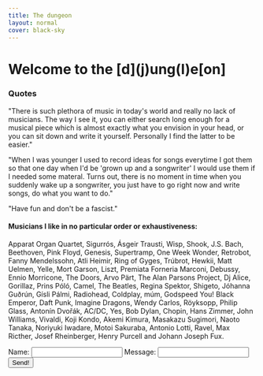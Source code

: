 ```yaml
---
title: The dungeon
layout: normal
cover: black-sky
---
```


<h1>Welcome to the [d](j)ung(l)e[on]</h1>

<h3>Quotes</h3>
<p class="articletext">"There is such plethora of music in today's world and really no lack of musicians. The way I see it, you can either search long enough for a musical piece which is almost exactly what you envision in your head, or you can sit down and write it yourself. Personally I find the latter to be easier." </p>
<p class="articletext">"When I was younger I used to record ideas for songs everytime I got them so that one day when I'd be 'grown up and a songwriter' I would use them if I needed some materal. Turns out, there is no moment in time when you suddenly wake up a songwriter, you just have to go right now and write songs, do what you want to do."</p>
<p class="articletext">"Have fun and don't be a fascist."</p>

<div class="listofmusicians">
	<h4>Musicians I like in no particular order or exhaustiveness:</h4>
	<p class="articletext">Apparat Organ Quartet, Sigurrós, Ásgeir Trausti, Wisp, Shook, J.S. Bach, Beethoven, Pink Floyd, Genesis, Supertramp, One Week Wonder, Retrobot, Fanny Mendelssohn, Atli Heimir, Ring of Gyges, Trúbrot, Hewkii, Matt Uelmen, Yelle, Mort Garson, Liszt, Premiata Forneria Marconi, Debussy, Ennio Morricone, The Doors, Arvo Pärt, The Alan Parsons Project, Dj Alice, Gorillaz, Prins Póló, Camel, The Beatles, Regina Spektor, Shigeto, Jóhanna Guðrún, Gísli Pálmi, Radiohead, Coldplay, múm, Godspeed You! Black Emperor, Daft Punk, Imagine Dragons, Wendy Carlos, Röyksopp, Philip Glass, Antonín Dvořák, AC/DC, Yes, Bob Dylan, Chopin, Hans Zimmer, John Williams, Vivaldi, Koji Kondo, Akemi Kimura, Masakazu Sugimori, Naoto Tanaka, Noriyuki Iwadare, Motoi Sakuraba, Antonio Lotti, Ravel, Max Ricther, Josef Rheinberger, Henry Purcell and Johann Joseph Fux.</p>
</div>

<!-- This chat requires javascript -->
<div class="chat">
	<div id="chatcontent"></div>
	<label for="chatname">
		Name:
		<input id="chatname" type="text">
	</label>
	<label for="chatmsg">
		Message:
		<input id="chatmsg" type="text">
	</label>
	<button id="chatsend">Send!</button>
</div>

<script type="text/javascript" src="js/jquery-1.11.1.min.js"></script>
<script type="text/javascript" src="js/chat.js"></script>
<!-- <script src="static/js/chatDisplayHack.js" type="text/javascript"></script> -->